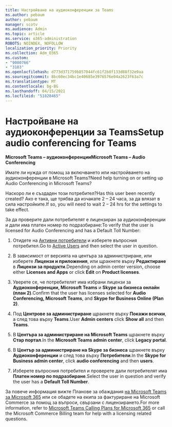 ```yaml
---
title: Настройване на аудиоконференции за Teams
ms.author: pebaum
author: pebaum
manager: scotv
ms.audience: Admin
ms.topic: article
ms.service: o365-administration
ROBOTS: NOINDEX, NOFOLLOW
localization_priority: Priority
ms.collection: Adm_O365
ms.custom:
- "9000766"
- "3183"
ms.openlocfilehash: d773d371759b857044fc61f2b8f133d88f32e9aa
ms.sourcegitcommit: 8bc60ec34bc1e40685e3976576e04a2623f63a7c
ms.translationtype: MT
ms.contentlocale: bg-BG
ms.lasthandoff: 04/15/2021
ms.locfileid: "51828465"
---
```

# <a name="setup-audio-conferencing-for-teams"></a><span data-ttu-id="917b2-102">Настройване на аудиоконференции за Teams</span><span class="sxs-lookup"><span data-stu-id="917b2-102">Setup audio conferencing for Teams</span></span>

<span data-ttu-id="917b2-103">**Microsoft Teams – аудиоконференции**</span><span class="sxs-lookup"><span data-stu-id="917b2-103">**Microsoft Teams – Audio Conferencing**</span></span>

<span data-ttu-id="917b2-104">Имате ли нужда от помощ за включването или настройването на аудиоконференции в Microsoft Teams?</span><span class="sxs-lookup"><span data-stu-id="917b2-104">Need help turning on or setting up Audio Conferencing in Microsoft Teams?</span></span>

<span data-ttu-id="917b2-105">Наскоро ли е създаден този потребител?</span><span class="sxs-lookup"><span data-stu-id="917b2-105">Has this user been recently created?</span></span>  <span data-ttu-id="917b2-106">Ако е така, ще трябва да изчакате 2 – 24 часа, за да влязат в сила настройките.</span><span class="sxs-lookup"><span data-stu-id="917b2-106">If so, you will need to wait 2 – 24 hrs for the settings to take effect.</span></span>

<span data-ttu-id="917b2-107">За да проверите дали потребителят е лицензиран за аудиоконференции и дали има платен номер по подразбиране:</span><span class="sxs-lookup"><span data-stu-id="917b2-107">To verify that the user is licensed for Audio Conferencing and has a Default Toll Number:</span></span>

1. <span data-ttu-id="917b2-108">Отидете на [Активни потребители](https://admin.microsoft.com/Adminportal/Home?source=applauncher#/users) и изберете въпросния потребител.</span><span class="sxs-lookup"><span data-stu-id="917b2-108">Go to [Active Users](https://admin.microsoft.com/Adminportal/Home?source=applauncher#/users) and then select the user in question.</span></span>

2. <span data-ttu-id="917b2-109">В зависимост от версията на центъра за администриране, или изберете **Лицензи и приложения**, или щракнете върху **Редактиране** в **Лицензи за продукти**.</span><span class="sxs-lookup"><span data-stu-id="917b2-109">Depending on admin center version, choose either **Licenses and Apps** or click **Edit** on **Product licenses**.</span></span>

3. <span data-ttu-id="917b2-110">Уверете се, че потребителят има избрани лицензи за **Аудиоконференции, Microsoft Teams** и **Skype за бизнеса онлайн (план 2)**.</span><span class="sxs-lookup"><span data-stu-id="917b2-110">Confirm that the user has licenses selected for **Audio Conferencing, Microsoft Teams**, and **Skype for Business Online (Plan 2)**.</span></span>

4. <span data-ttu-id="917b2-111">Под **Центрове за администриране** щракнете върху **Покажи всички**, а след това върху **Teams**.</span><span class="sxs-lookup"><span data-stu-id="917b2-111">User **Admin centers** click **Show all** and then **Teams**.</span></span>

5. <span data-ttu-id="917b2-112">В **Центъра за администриране на Microsoft Teams** щракнете върху **Стар портал**.</span><span class="sxs-lookup"><span data-stu-id="917b2-112">In the **Microsoft Teams admin center**, click **Legacy portal**.</span></span>

6. <span data-ttu-id="917b2-113">В **Център за администриране на Skype за бизнеса** щракнете върху **Аудиоконференции** и след това върху **Потребители**.</span><span class="sxs-lookup"><span data-stu-id="917b2-113">In the **Skype for Business admin center**, click **audio conferencing** and then **users**.</span></span>

7. <span data-ttu-id="917b2-114">Изберете въпросния потребител и проверете дали потребителят има **Платен номер по подразбиране**.</span><span class="sxs-lookup"><span data-stu-id="917b2-114">Select the user in question and verify the user has a **Default Toll Number**.</span></span>

<span data-ttu-id="917b2-115">За повече информация вижте Планове за обаждания [на Microsoft Teams за Microsoft 365](https://docs.microsoft.com/microsoftteams/calling-plans-for-office-365) или се обадете на екипа за фактуриране на Microsoft Commerce за помощ за въпроси, свързани с лицензирането.</span><span class="sxs-lookup"><span data-stu-id="917b2-115">For more information, refer to [Microsoft Teams Calling Plans for Microsoft 365](https://docs.microsoft.com/microsoftteams/calling-plans-for-office-365) or call the Microsoft Commerce Billing team for help with a licensing related questions.</span></span>